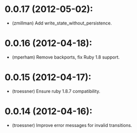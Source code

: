 # 0.0.17 (2012-05-02):

* (zmillman) Add write_state_without_persistence.

# 0.0.16 (2012-04-18):

* (mperham) Remove backports, fix Ruby 1.8 support.

# 0.0.15 (2012-04-17):

* (troessner) Ensure ruby 1.8.7 compatibility.

# 0.0.14 (2012-04-16):

* (troessner) Improve error messages for invalid transitions.
